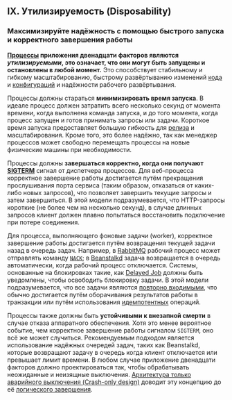 ## IX. Утилизируемость (Disposability)
### Максимизируйте надёжность с помощью быстрого запуска и корректного завершения работы

**[Процессы](./processes) приложения двенадцати факторов являются *утилизируемыми*, это означает, что они могут быть запущены и остановлены в любой момент.** Это способствует стабильному и гибкому масштабированию, быстрому развёртыванию изменений [кода](./codebase) и [конфигураций](./config) и надёжности рабочего развёртывания.

Процессы должны стараться **минимизировать время запуска**. В идеале процесс должен затратить всего несколько секунд от момента времени, когда выполнена команда запуска, и до того момента, когда процесс запущен и готов принимать запросы или задачи. Короткое время запуска предоставляет большую гибкость для [релиза](./build-release-run) и масштабирования. Кроме того, это более надёжно, так как менеджер процессов может свободно перемещать процессы на новые физические машины при необходимости.

Процессы должны **завершаться корректно, когда они получают [SIGTERM](http://en.wikipedia.org/wiki/SIGTERM)** сигнал от диспетчера процессов. Для веб-процесса корректное завершение работы достигается путём прекращения прослушивания порта сервиса (таким образом, отказаться от каких-либо новых запросов), что позволяет завершить текущие запросы и затем завершиться. В этой модели подразумевается, что HTTP-запросы короткие (не более чем на несколько секунд), в случае длинных запросов клиент должен плавно попытаться восстановить подключение при потере соединения.

Для процесса, выполняющего фоновые задачи (worker), корректное завершение работы достигается путём возвращения текущей задачи назад в очередь задач. Например, в [RabbitMQ](http://www.rabbitmq.com/) рабочий процесс может отправлять команду [`NACK`](http://www.rabbitmq.com/amqp-0-9-1-quickref.html#basic.nack); в [Beanstalkd](http://kr.github.com/beanstalkd/) задача возвращается в очередь автоматически, когда рабочий процесс отключается. Системы, основанные на блокировках такие, как [Delayed Job](https://github.com/collectiveidea/delayed_job#readme) должны быть уведомлены, чтобы освободить блокировку задачи. В этой модели подразумевается, что все задачи являются [повторно входимыми](http://en.wikipedia.org/wiki/Reentrant_%28subroutine%29), что обычно достигается путём оборачивания результатов работы в транзакции или путём использования [идемпотентных](http://en.wikipedia.org/wiki/Idempotence) операций.

Процессы также должны быть **устойчивыми к внезапной смерти** в случае отказа аппаратного обеспечения. Хотя это менее вероятное событие, чем корректное завершение работы сигналом `SIGTERM`, оно всё же может случиться. Рекомендуемым подходом является использование надёжных очередей задач, таких как Beanstalkd, которые возвращают задачу в очередь когда клиент отключается или превышает лимит времени. В любом случае приложение двенадцати факторов должно проектироваться так, чтобы обрабатывать неожиданные и неизящные выключения. [Архитектура только аварийного выключения (Crash-only design)](http://lwn.net/Articles/191059/) доводит эту концепцию до её [логического завершения](http://docs.couchdb.org/en/latest/intro/overview.html).
